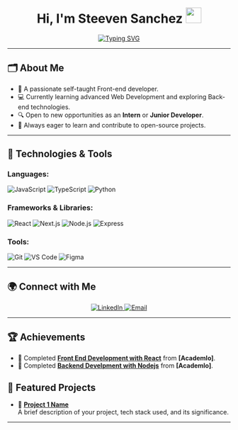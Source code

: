 <h1 align="center"><b>Hi, I'm Steeven Sanchez</b> <img src="https://media.giphy.com/media/hvRJCLFzcasrR4ia7z/giphy.gif" width="35"></h1>

<p align="center">
  <a href="https://git.io/typing-svg"><img src="https://readme-typing-svg.demolab.com?font=Fira+Code&duration=3000&pause=500&color=00E3E1&background=FF000000&width=435&lines=Junior+Full+Stack+Developer;Computer+Science+Engineer" alt="Typing SVG" /></a>
</p>

---

## 🗂️ About Me 

- 🌱 A passionate self-taught Front-end developer.
- 💻 Currently learning advanced Web Development and exploring Back-end technologies.
- 🔍 Open to new opportunities as an **Intern** or **Junior Developer**.
- 📖 Always eager to learn and contribute to open-source projects.

---

## 🔧 Technologies & Tools 

### Languages:
![JavaScript](https://img.shields.io/badge/-JavaScript-EDD222?logo=JavaScript&logoColor=black&style=for-the-badge)
![TypeScript](https://img.shields.io/badge/-TypeScript-007ACC?logo=TypeScript&logoColor=white&style=for-the-badge)
![Python](https://img.shields.io/badge/-Python-3776AB?logo=Python&logoColor=white&style=for-the-badge)

### Frameworks & Libraries:
![React](https://img.shields.io/badge/-React-61DAFB?logo=React&logoColor=black&style=for-the-badge)
![Next.js](https://img.shields.io/badge/-Next.js-000000?logo=Next.js&logoColor=white&style=for-the-badge)
![Node.js](https://img.shields.io/badge/-Node.js-339933?logo=Node.js&logoColor=white&style=for-the-badge)
![Express](https://img.shields.io/badge/-Express.js-000000?logo=Express&logoColor=white&style=for-the-badge)

### Tools:
![Git](https://img.shields.io/badge/-Git-F05032?logo=Git&logoColor=white&style=for-the-badge)
![VS Code](https://img.shields.io/badge/-VS%20Code-0078D4?logo=Visual%20Studio%20Code&logoColor=white&style=for-the-badge)
![Figma](https://img.shields.io/badge/-Figma-F24E1E?logo=Figma&logoColor=white&style=for-the-badge)

---

## 🌍 Connect with Me 

<p align="center">
  <a href="https://www.linkedin.com/in/steeven-sanchez-693442238/" target="_blank">
    <img src="https://img.shields.io/badge/LinkedIn-0077B5?style=for-the-badge&logo=linkedin&logoColor=white" alt="LinkedIn" />
  </a>
<!--  <a href="https://twitter.com/steeven_sanchez" target="_blank">
    <img src="https://img.shields.io/badge/Twitter-1DA1F2?style=for-the-badge&logo=twitter&logoColor=white" alt="Twitter" />
  </a> -->
  <a href="mailto:stiwers1997@gmail.com" target="_blank">
    <img src="https://img.shields.io/badge/Email-D14836?style=for-the-badge&logo=gmail&logoColor=white" alt="Email" />
  </a>
<!--  <a href="https://steeven-portfolio.com" target="_blank">
    <img src="https://img.shields.io/badge/Portfolio-000000?style=for-the-badge&logo=githubpages&logoColor=white" alt="Portfolio" />
  </a> -->
</p>

---

<!-- ## 📊 GitHub Stats

<p align="center">
  <img src="https://github-readme-stats.vercel.app/api?username=steevensanchez&show_icons=true&theme=radical" alt="GitHub Stats" />
  <img src="https://github-readme-streak-stats.herokuapp.com?user=steevensanchez&theme=radical&hide_border=true" alt="GitHub Streak" />
</p>

<p align="center">
  <img src="https://github-readme-stats.vercel.app/api/top-langs/?username=steevensanchez&layout=compact&theme=radical" alt="Top Languages" />
</p> 

--- -->



## 🏆 Achievements

- 📜 Completed **[Front End Development with React](https://verified.sertifier.com/en/verify/67206352932183/)** from **[Academlo]**.
- 📜 Completed **[Backend Develpment with Nodejs](https://verified.sertifier.com/en/verify/39160048774064/)** from **[Academlo]**.
<!-- - 🏅 Participated in **[Hackathon/Competition Name]** and secured **[Position/Rank]**.
- 🌟 Contributor to **[Open Source Project Name]**. -->


## 📂 Featured Projects

- 🔗 **[Project 1 Name](https://github.com/steevensanchez/project1)**  
  A brief description of your project, tech stack used, and its significance.

<!-- - 🔗 **[Project 2 Name](https://github.com/steevensanchez/project2)**  
  A brief description of your project, tech stack used, and its significance.

- 🔗 **[Project 3 Name](https://github.com/steevensanchez/project3)**  
  A brief description of your project, tech stack used, and its significance. -->

---

<!--


**Stiwii/stiwii** is a ✨ _special_ ✨ repository because its `README.md` (this file) appears on your GitHub profile.

Here are some ideas to get you started:

- 🔭 I’m currently working on ...
- 🌱 I’m currently learning ...
- 👯 I’m looking to collaborate on ...
- 🤔 I’m looking for help with ...
- 💬 Ask me about ...
- 📫 How to reach me: ...
- 😄 Pronouns: ...
- ⚡ Fun fact: ...
-->
